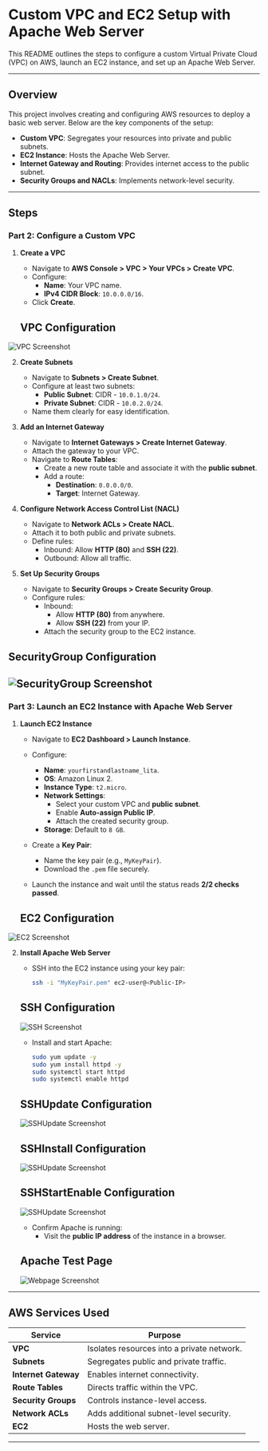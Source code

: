 # Custom VPC and EC2 Setup with Apache Web Server

This README outlines the steps to configure a custom Virtual Private Cloud (VPC) on AWS, launch an EC2 instance, and set up an Apache Web Server. 

---

## Overview

This project involves creating and configuring AWS resources to deploy a basic web server. Below are the key components of the setup:

- **Custom VPC**: Segregates your resources into private and public subnets.
- **EC2 Instance**: Hosts the Apache Web Server.
- **Internet Gateway and Routing**: Provides internet access to the public subnet.
- **Security Groups and NACLs**: Implements network-level security.

---

## Steps

### **Part 2: Configure a Custom VPC**

1. **Create a VPC**
   - Navigate to **AWS Console > VPC > Your VPCs > Create VPC**.
   - Configure:
     - **Name**: Your VPC name.
     - **IPv4 CIDR Block**: `10.0.0.0/16`.
   - Click **Create**.

   ## VPC Configuration
![VPC Screenshot](images/vpc.JPG)

2. **Create Subnets**
   - Navigate to **Subnets > Create Subnet**.
   - Configure at least two subnets:
     - **Public Subnet**: CIDR - `10.0.1.0/24`.
     - **Private Subnet**: CIDR - `10.0.2.0/24`.
   - Name them clearly for easy identification.

3. **Add an Internet Gateway**
   - Navigate to **Internet Gateways > Create Internet Gateway**.
   - Attach the gateway to your VPC.
   - Navigate to **Route Tables**:
     - Create a new route table and associate it with the **public subnet**.
     - Add a route:
       - **Destination**: `0.0.0.0/0`.
       - **Target**: Internet Gateway.

4. **Configure Network Access Control List (NACL)**
   - Navigate to **Network ACLs > Create NACL**.
   - Attach it to both public and private subnets.
   - Define rules:
     - Inbound: Allow **HTTP (80)** and **SSH (22)**.
     - Outbound: Allow all traffic.


5. **Set Up Security Groups**
   - Navigate to **Security Groups > Create Security Group**.
   - Configure rules:
     - Inbound:
       - Allow **HTTP (80)** from anywhere.
       - Allow **SSH (22)** from your IP.
     - Attach the security group to the EC2 instance.

## SecurityGroup Configuration
![SecurityGroup Screenshot](images/securityGroup.JPG)
---

### **Part 3: Launch an EC2 Instance with Apache Web Server**

1. **Launch EC2 Instance**
   - Navigate to **EC2 Dashboard > Launch Instance**.
   - Configure:
     - **Name**: `yourfirstandlastname_lita`.
     - **OS**: Amazon Linux 2.
     - **Instance Type**: `t2.micro`.
     - **Network Settings**:
       - Select your custom VPC and **public subnet**.
       - Enable **Auto-assign Public IP**.
       - Attach the created security group.
     - **Storage**: Default to `8 GB`.
   - Create a **Key Pair**:
     - Name the key pair (e.g., `MyKeyPair`).
     - Download the `.pem` file securely.

   - Launch the instance and wait until the status reads **2/2 checks passed**.

   ## EC2 Configuration
![EC2 Screenshot](images/EC2.JPG)

2. **Install Apache Web Server**
   - SSH into the EC2 instance using your key pair:
     ```bash
     ssh -i "MyKeyPair.pem" ec2-user@<Public-IP>
     ```
    ## SSH Configuration
    ![SSH Screenshot](images/ssh1.JPG)
   - Install and start Apache:
     ```bash
     sudo yum update -y
     sudo yum install httpd -y
     sudo systemctl start httpd
     sudo systemctl enable httpd
     ```

    ## SSHUpdate Configuration
    ![SSHUpdate Screenshot](images/ssh_yum_update.JPG)
    ## SSHInstall Configuration
    ![SSHUpdate Screenshot](images/sh_install.JPG)
     ## SSHStartEnable Configuration
    ![SSHUpdate Screenshot](images/start_enable.JPG)

   - Confirm Apache is running:
     - Visit the **public IP address** of the instance in a browser.
    ## Apache Test Page
    ![Webpage Screenshot](images/apache.JPG)
---

## AWS Services Used

| Service             | Purpose                                   |
|---------------------|-------------------------------------------|
| **VPC**             | Isolates resources into a private network.|
| **Subnets**         | Segregates public and private traffic.    |
| **Internet Gateway**| Enables internet connectivity.           |
| **Route Tables**    | Directs traffic within the VPC.           |
| **Security Groups** | Controls instance-level access.          |
| **Network ACLs**    | Adds additional subnet-level security.    |
| **EC2**             | Hosts the web server.                    |

---


